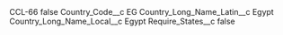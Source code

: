 <?xml version="1.0" encoding="UTF-8"?>
<CustomMetadata xmlns="http://soap.sforce.com/2006/04/metadata" xmlns:xsi="http://www.w3.org/2001/XMLSchema-instance" xmlns:xsd="http://www.w3.org/2001/XMLSchema">
    <label>CCL-66</label>
    <protected>false</protected>
    <values>
        <field>Country_Code__c</field>
        <value xsi:type="xsd:string">EG</value>
    </values>
    <values>
        <field>Country_Long_Name_Latin__c</field>
        <value xsi:type="xsd:string">Egypt</value>
    </values>
    <values>
        <field>Country_Long_Name_Local__c</field>
        <value xsi:type="xsd:string">Egypt</value>
    </values>
    <values>
        <field>Require_States__c</field>
        <value xsi:type="xsd:boolean">false</value>
    </values>
</CustomMetadata>

